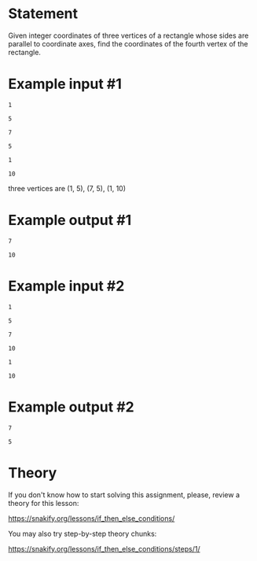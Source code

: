 # Statement

Given integer coordinates of three vertices of a rectangle whose sides are parallel to coordinate axes, find the coordinates of the fourth vertex of the rectangle.  


 

# Example input #1

```
1
```

```
5
```

```
7
```

```
5
```

```
1
```

```
10
```

three vertices are (1, 5), (7, 5), (1, 10)

# Example output #1

```
7
```

```
10
```

# Example input #2

```
1
```

```
5
```

```
7
```

```
10
```

```
1
```

```
10
```

# Example output #2

```
7
```

```
5
```

# Theory

If you don't know how to start solving this assignment, please, review a theory for this lesson:

https://snakify.org/lessons/if_then_else_conditions/ 


You may also try step-by-step theory chunks:

https://snakify.org/lessons/if_then_else_conditions/steps/1/